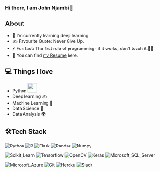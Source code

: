 ### Hi there, I am John Njambi 👋

## About
- 🌱 I’m currently learning deep learning.
- ✍ Favourite Quote: Never Give Up.
- ⚡ Fun fact: The first rule of programming- if it works, don’t touch it.👨‍💻
- 📃 You can find [my Resume](https://jnjambi.github.io/My-Portfolio/) here.

## 💻 **Things I love**
- Python <img src="https://media.giphy.com/media/WUlplcMpOCEmTGBtBW/giphy.gif" width="30"> 
- Deep learning ✍️
- Machine Learning 🧐
- Data Science 😬
- Data Analysis 🌍

## 🛠**Tech Stack**


![Python](https://img.shields.io/badge/-Python-000000?style=flat&logo=python)
![R](https://img.shields.io/badge/-R-000000?style=flat&logo=r)
![Flask](https://img.shields.io/badge/-Flask-000000?style=flat&logo=Flask)
![Pandas](https://img.shields.io/badge/-Pandas-000000?style=flat&logo=pandas)
![Numpy](https://img.shields.io/badge/-Numpy-000000?style=flat&logo=numpy)


![Scikit_Learn](https://img.shields.io/badge/-Scikit_Learn-yellow?style=flat&logo=scikit_learn)
![Tensorflow](https://img.shields.io/badge/-Tensorflow-000000?style=flat&logo=tensorflow)
![OpenCV](https://img.shields.io/badge/-OpenCV-000000?style=flat&logo=opencv)
![Keras](https://img.shields.io/badge/-Keras-000000?style=flat&logo=keras)
![Microsoft_SQL_Server](https://img.shields.io/badge/-Microsoft_SQL_Server-CC2927?style=flat&logo=microsoft_sql_server)


![Microsoft_Azure](https://img.shields.io/badge/Microsoft%20Azure-232F7E?style=flat&logo=microsoft_azure)
![Git](https://img.shields.io/badge/-Git-000000?style=flat&logo=git&logoColor=F05032)
![Heroku](https://img.shields.io/badge/-Heroku-000000?style=flat&logo=heroku)
![Slack](https://img.shields.io/badge/-Slack-4A154B?style=flat&logo=slack)















